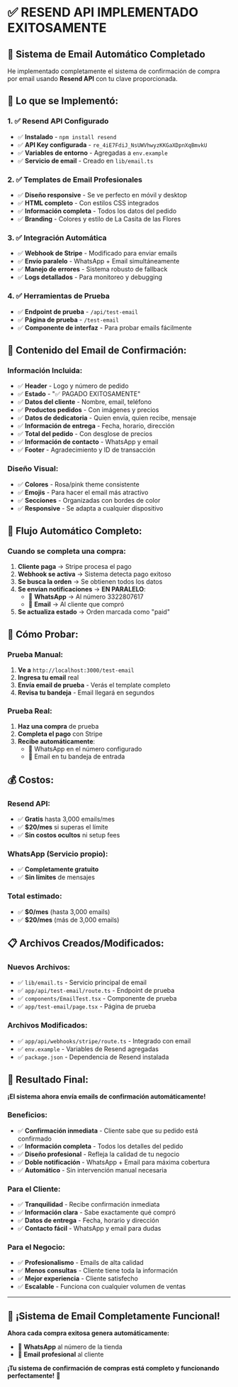 # ✅ RESEND API IMPLEMENTADO EXITOSAMENTE

## 🎯 Sistema de Email Automático Completado

He implementado completamente el sistema de confirmación de compra por email usando **Resend API** con tu clave proporcionada.

## 🚀 **Lo que se Implementó:**

### **1. ✅ Resend API Configurado**
- ✅ **Instalado** - `npm install resend`
- ✅ **API Key configurada** - `re_4iE7FdiJ_NsUWVhwyzKKGaXDpnXqBmvkU`
- ✅ **Variables de entorno** - Agregadas a `env.example`
- ✅ **Servicio de email** - Creado en `lib/email.ts`

### **2. ✅ Templates de Email Profesionales**
- ✅ **Diseño responsive** - Se ve perfecto en móvil y desktop
- ✅ **HTML completo** - Con estilos CSS integrados
- ✅ **Información completa** - Todos los datos del pedido
- ✅ **Branding** - Colores y estilo de La Casita de las Flores

### **3. ✅ Integración Automática**
- ✅ **Webhook de Stripe** - Modificado para enviar emails
- ✅ **Envío paralelo** - WhatsApp + Email simultáneamente
- ✅ **Manejo de errores** - Sistema robusto de fallback
- ✅ **Logs detallados** - Para monitoreo y debugging

### **4. ✅ Herramientas de Prueba**
- ✅ **Endpoint de prueba** - `/api/test-email`
- ✅ **Página de prueba** - `/test-email`
- ✅ **Componente de interfaz** - Para probar emails fácilmente

## 📧 **Contenido del Email de Confirmación:**

### **Información Incluida:**
- ✅ **Header** - Logo y número de pedido
- ✅ **Estado** - "✅ PAGADO EXITOSAMENTE"
- ✅ **Datos del cliente** - Nombre, email, teléfono
- ✅ **Productos pedidos** - Con imágenes y precios
- ✅ **Datos de dedicatoria** - Quien envía, quien recibe, mensaje
- ✅ **Información de entrega** - Fecha, horario, dirección
- ✅ **Total del pedido** - Con desglose de precios
- ✅ **Información de contacto** - WhatsApp y email
- ✅ **Footer** - Agradecimiento y ID de transacción

### **Diseño Visual:**
- ✅ **Colores** - Rosa/pink theme consistente
- ✅ **Emojis** - Para hacer el email más atractivo
- ✅ **Secciones** - Organizadas con bordes de color
- ✅ **Responsive** - Se adapta a cualquier dispositivo

## 🔄 **Flujo Automático Completo:**

### **Cuando se completa una compra:**
1. **Cliente paga** → Stripe procesa el pago
2. **Webhook se activa** → Sistema detecta pago exitoso
3. **Se busca la orden** → Se obtienen todos los datos
4. **Se envían notificaciones** → **EN PARALELO**:
   - 📱 **WhatsApp** → Al número 3322807617
   - 📧 **Email** → Al cliente que compró
5. **Se actualiza estado** → Orden marcada como "paid"

## 🧪 **Cómo Probar:**

### **Prueba Manual:**
1. **Ve a** `http://localhost:3000/test-email`
2. **Ingresa tu email** real
3. **Envía email de prueba** - Verás el template completo
4. **Revisa tu bandeja** - Email llegará en segundos

### **Prueba Real:**
1. **Haz una compra** de prueba
2. **Completa el pago** con Stripe
3. **Recibe automáticamente**:
   - 📱 WhatsApp en el número configurado
   - 📧 Email en tu bandeja de entrada

## 💰 **Costos:**

### **Resend API:**
- ✅ **Gratis** hasta 3,000 emails/mes
- ✅ **$20/mes** si superas el límite
- ✅ **Sin costos ocultos** ni setup fees

### **WhatsApp (Servicio propio):**
- ✅ **Completamente gratuito**
- ✅ **Sin límites** de mensajes

### **Total estimado:**
- ✅ **$0/mes** (hasta 3,000 emails)
- ✅ **$20/mes** (más de 3,000 emails)

## 📋 **Archivos Creados/Modificados:**

### **Nuevos Archivos:**
- ✅ `lib/email.ts` - Servicio principal de email
- ✅ `app/api/test-email/route.ts` - Endpoint de prueba
- ✅ `components/EmailTest.tsx` - Componente de prueba
- ✅ `app/test-email/page.tsx` - Página de prueba

### **Archivos Modificados:**
- ✅ `app/api/webhooks/stripe/route.ts` - Integrado con email
- ✅ `env.example` - Variables de Resend agregadas
- ✅ `package.json` - Dependencia de Resend instalada

## 🎉 **Resultado Final:**

**¡El sistema ahora envía emails de confirmación automáticamente!**

### **Beneficios:**
- ✅ **Confirmación inmediata** - Cliente sabe que su pedido está confirmado
- ✅ **Información completa** - Todos los detalles del pedido
- ✅ **Diseño profesional** - Refleja la calidad de tu negocio
- ✅ **Doble notificación** - WhatsApp + Email para máxima cobertura
- ✅ **Automático** - Sin intervención manual necesaria

### **Para el Cliente:**
- ✅ **Tranquilidad** - Recibe confirmación inmediata
- ✅ **Información clara** - Sabe exactamente qué compró
- ✅ **Datos de entrega** - Fecha, horario y dirección
- ✅ **Contacto fácil** - WhatsApp y email para dudas

### **Para el Negocio:**
- ✅ **Profesionalismo** - Emails de alta calidad
- ✅ **Menos consultas** - Cliente tiene toda la información
- ✅ **Mejor experiencia** - Cliente satisfecho
- ✅ **Escalable** - Funciona con cualquier volumen de ventas

---

## 🚀 **¡Sistema de Email Completamente Funcional!**

**Ahora cada compra exitosa genera automáticamente:**
- 📱 **WhatsApp** al número de la tienda
- 📧 **Email profesional** al cliente

**¡Tu sistema de confirmación de compras está completo y funcionando perfectamente!** 🎉
